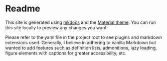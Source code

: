 # Readme

This site is generated using [mkdocs](https://www.mkdocs.org) and the [Material theme](https://squidfunk.github.io/mkdocs-material/). You can run this site locally to preview any changes you want. 

Please refer to the yaml file in the project root to see plugins and markdown extensions used. Generally, I believe in adhering to vanilla Markdown but wanted to add features such as definition lists, admonitions, lazy loading, figure elements with captions for greater accessibility, etc. 


